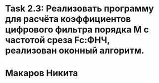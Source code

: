 # Task 2.3: Реализовать программу для расчёта коэффициентов цифрового фильтра порядка M с частотой среза Fc:ФНЧ, реализован оконный алгоритм.

# Макаров Никита
